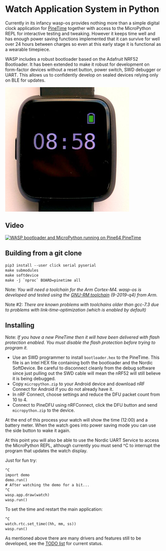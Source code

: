 Watch Application System in Python
==================================

Currently in its infancy wasp-os provides nothing more than a simple
digital clock application for [PineTime](https://www.pine64.org/pinetime/)
together with access to the MicroPython REPL for interactive testing and
tweaking. However it keeps time well and has enough power saving
functions implemented that it can survive for well over 24 hours between
charges so even at this early stage it is functional as a wearable
timepiece.

WASP includes a robust bootloader based on the Adafruit NRF52
Bootloader. It has been extended to make it robust for development on
form-factor devices without a reset button, power switch, SWD debugger
or UART. This allows us to confidently develop on sealed devices relying
only on BLE for updates.

![wasp-os digital clock app running on PineTime](res/clock_app.jpg)

Video
-----

[![WASP bootloader and MicroPython running on Pine64 PineTime](https://img.youtube.com/vi/W0CmqOnl4jk/1.jpg)](https://www.youtube.com/watch?v=W0CmqOnl4jk)

Building from a git clone
-------------------------

~~~
pip3 install --user click serial pyserial
make submodules
make softdevice
make -j `nproc` BOARD=pinetime all
~~~

Note: *You will need a toolchain for the Arm Cortex-M4. wasp-os is developed and tested using the [GNU-RM toolchain](https://developer.arm.com/tools-and-software/open-source-software/developer-tools/gnu-toolchain/gnu-rm) (9-2019-q4) from Arm.*

Note #2: *There are known problems with toolchains older than gcc-7.3 due to problems with link-time-optimization (which is enabled by default)*

Installing
----------

Note: *If you have a new PineTime then it will have been delivered with
flash protection enabled. You must disable the flash protection before
trying to program it.*

* Use an SWD programmer to install `bootloader.hex` to the PineTime.
  This file is an Intel HEX file containing both the bootloader and
  the Nordic SoftDevice. Be careful to disconnect cleanly from the
  debug software since just pulling out the SWD cable will mean the
  nRF52 will still believe it is being debugged.
* Copy `micropython.zip` to your Android device and download nRF Connect
  for Android if you do not already have it.
* In nRF Connect, choose settings and reduce the DFU packet count from
  10 to 4.
* Connect to PineDFU using nRFConnect, click the DFU button and send
  `micropython.zip` to the device.

At the end of this process your watch will show the time (12:00) and a
battery meter. When the watch goes into power saving mode you can use
the side button to wake it again.

At this point you will also be able to use the Nordic UART Service to
access the MicroPython REPL, although currently you must send ^C to
interrupt the program that updates the watch display.

Just for fun try:

~~~
^C
import demo
demo.run()
# After watching the demo for a bit...
^C
wasp.app.draw(watch)
wasp.run()
~~~

To set the time and restart the main application:

~~~
^C
watch.rtc.set_time((hh, mm, ss))
wasp.run()
~~~

As mentioned above there are many drivers and features still to be
developed, see the [TODO list](todo.md) for current status.
